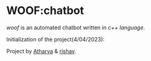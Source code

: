 # WOOF:chatbot

*woof* is an automated chatbot written in *c++ language*.

Initialization of the project(4/04/2023):


Project by [Atharva](https://www.instagram.com/likelyatharva/) & [rishav](https://www.instagram.com/rishavthelad/).
